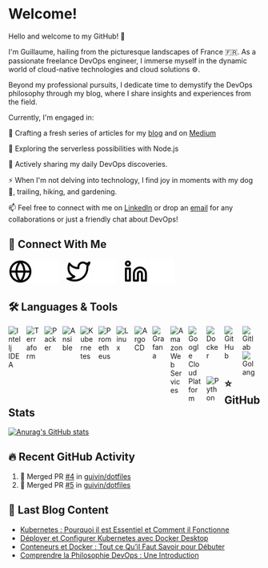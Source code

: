 # Welcome!

Hello and welcome to my GitHub! 👋

I'm Guillaume, hailing from the picturesque landscapes of France 🇫🇷. As a passionate freelance DevOps engineer, I immerse myself in the dynamic world of cloud-native technologies and cloud solutions ⚙️.

Beyond my professional pursuits, I dedicate time to demystify the DevOps philosophy through my blog, where I share insights and experiences from the field.

Currently, I'm engaged in:

🔭 Crafting a fresh series of articles for my [blog](https://carnets-du-devops.fr/) and on [Medium](https://medium.com/@guivin)

🌱 Exploring the serverless possibilities with Node.js

👯 Actively sharing my daily DevOps discoveries.

⚡ When I'm not delving into technology, I find joy in moments with my dog 🐶, trailing, hiking, and gardening.

📫 Feel free to connect with me on [LinkedIn](https://www.linkedin.com/in/guillaume-vincent-devops) or drop an [email](mailto:contact@getbetterdevops.io) for any collaborations or just a friendly chat about DevOps!

## 👋 Connect With Me

[![img_contact](./img/globe-light.svg)](https://getbetterdevops.io#gh-light-mode-only)
[![img_contact](./img/globe-dark.svg)](https://getbetterdevops.io#gh-dark-mode-only)
&nbsp;&nbsp;
[![img_contact](./img/twitter-light.svg)](https://twitter.com/guivin_#gh-light-mode-only)
[![img_contact](./img/twitter-dark.svg)](https://twitter.com/guivin_#gh-dark-mode-only)
&nbsp;&nbsp;
[![img_contact](./img/linkedin-light.svg)](https://www.linkedin.com/in/guillaume-vincent-devops/#gh-light-mode-only)
[![img_contact](./img/linkedin-dark.svg)](https://www.linkedin.com/in/guillaume-vincent-devops/#gh-dark-mode-only)

## 🛠️ Languages & Tools

[<img align="left" alt="Intellj IDEA" width="26px" src="https://cdn.jsdelivr.net/gh/devicons/devicon/icons/intellij/intellij-original.svg" style="padding-right:10px;" />](https://www.jetbrains.com/idea/)
[<img align="left" alt="Terraform" width="26px" src="https://cdn.jsdelivr.net/gh/devicons/devicon/icons/terraform/terraform-original.svg" style="padding-right:10px;" />](https://www.terraform.io/)
[<img align="left" alt="Packer" width="26px" src="https://cdn.jsdelivr.net/gh/devicons/devicon/icons/packer/packer-original-wordmark.svg" style="padding-right:10px;" />](https://www.packer.io/)
[<img align="left" alt="Ansible" width="26px" src="https://cdn.jsdelivr.net/gh/devicons/devicon/icons/ansible/ansible-original.svg" style="padding-right:10px;" />](https://www.ansible.com/)
[<img align="left" alt="Kubernetes" width="26px" src="https://cdn.jsdelivr.net/gh/devicons/devicon/icons/kubernetes/kubernetes-plain.svg" style="padding-right:10px;" />](https://kubernetes.io/)
[<img align="left" alt="Prometheus" width="26px" src="https://cdn.jsdelivr.net/gh/devicons/devicon/icons/prometheus/prometheus-original.svg" style="padding-right:10px;" />](https://prometheus.io/)
<img align="left" alt="Linux" width="26px" src="https://cdn.jsdelivr.net/gh/devicons/devicon/icons/linux/linux-original.svg" style="padding-right:10px;" />
[<img align="left" alt="ArgoCD" width="26px" src="https://cdn.jsdelivr.net/gh/devicons/devicon/icons/argocd/argocd-original-wordmark.svg" style="padding-right:10px;" />](https://argo-cd.readthedocs.io/)
[<img align="left" alt="Grafana" width="26px" src="https://cdn.jsdelivr.net/gh/devicons/devicon/icons/grafana/grafana-original.svg" style="padding-right:10px;" />](https://grafana.com/)
[<img align="left" alt="Amazon Web Services" width="26px" src="https://cdn.jsdelivr.net/gh/devicons/devicon/icons/amazonwebservices/amazonwebservices-original-wordmark.svg" style="padding-right:10px;" />](https://aws.amazon.com/)
[<img align="left" alt="Google Cloud Platform" width="26px" src="https://cdn.jsdelivr.net/gh/devicons/devicon/icons/googlecloud/googlecloud-original.svg" style="padding-right:10px;" />](https://cloud.google.com/)
[<img align="left" alt="Docker" width="26px" src="https://cdn.jsdelivr.net/gh/devicons/devicon/icons/docker/docker-original.svg" style="padding-right:10px;" />](https://www.docker.com/)
[<img align="left" alt="GitHub" width="26px" src="https://cdn.jsdelivr.net/gh/devicons/devicon/icons/github/github-original.svg" style="padding-right:10px;" />](https://github.com/)
[<img align="left" alt="Gitlab" width="26px" src="https://cdn.jsdelivr.net/gh/devicons/devicon/icons/gitlab/gitlab-original.svg" style="padding-right:10px;" />](https://gitlab.com/)
[<img align="left" alt="Golang" width="26px" src="https://cdn.jsdelivr.net/gh/devicons/devicon/icons/go/go-original.svg" style="padding-right:10px;" />](https://go.dev/)
[<img align="left" alt="Python" width="26px" src="https://cdn.jsdelivr.net/gh/devicons/devicon/icons/python/python-original.svg" style="padding-right:10px;" />](https://www.python.org/)

<br />
<br />


## ⭐ GitHub Stats

[![Anurag's GitHub stats](https://github-readme-stats.vercel.app/api?username=guivin&show_icons=true&hide_border=false&title_color=3B1F94f&icon_color=FFE500&bg_color=09131B&text_color=ffffff&border_color=0c1a25)](https://github.com/anuraghazra/github-readme-stats)

## 🔥 Recent GitHub Activity

<!--START_SECTION:activity-->
1. 🎉 Merged PR [#4](https://github.com/guivin/dotfiles/pull/4) in [guivin/dotfiles](https://github.com/guivin/dotfiles)
2. 🎉 Merged PR [#5](https://github.com/guivin/dotfiles/pull/5) in [guivin/dotfiles](https://github.com/guivin/dotfiles)
<!--END_SECTION:activity-->

## 📖 Last Blog Content

<!-- BLOG-POST-LIST:START -->
- [Kubernetes : Pourquoi il est Essentiel et Comment il Fonctionne](https://carnets-du-devops.fr/introduction-kubernetes/)
- [Déployer et Configurer Kubernetes avec Docker Desktop](https://carnets-du-devops.fr/deployer-et-configurer-kubernetes-avec-docker-desktop/)
- [Conteneurs et Docker : Tout ce Qu’il Faut Savoir pour Débuter](https://carnets-du-devops.fr/guide-docker-conteneurs-pour-devops/)
- [Comprendre la Philosophie DevOps : Une Introduction](https://carnets-du-devops.fr/comprendre-la-philosophie-devops-une-introduction/)
<!-- BLOG-POST-LIST:END -->
